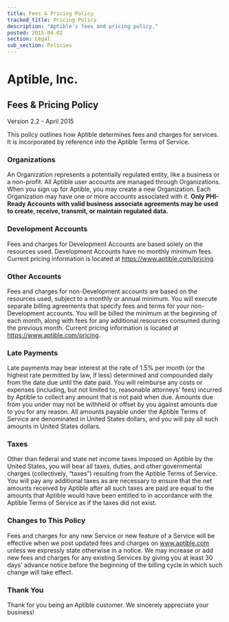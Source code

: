 ```yaml
---
title: Fees & Pricing Policy
tracked_title: Pricing Policy
description: "Aptible's fees and pricing policy."
posted: 2015-04-02
section: Legal
sub_section: Policies
---
```


Aptible, Inc.
=============
Fees & Pricing Policy
--------------
Version 2.2 - April 2015

This policy outlines how Aptible determines fees and charges for services. It is incorporated by reference into the Aptible Terms of Service.

### Organizations
An Organization represents a potentially regulated entity, like a business or a non-profit. All Aptible user accounts are managed through Organizations. When you sign up for Aptible, you may create a new Organization. Each Organization may have one or more accounts associated with it. **Only PHI-Ready Accounts with valid business associate agreements may be used to create, receive, transmit, or maintain regulated data.**

### Development Accounts
Fees and charges for Development Accounts are based solely on the resources used. Development Accounts have no monthly minimum fees. Current pricing information is located at https://www.aptible.com/pricing.

### Other Accounts
Fees and charges for non-Development accounts are based on the resources used, subject to a monthly or annual minimum. You will execute separate billing agreements that specify fees and terms for your non-Development accounts. You will be billed the minimum at the beginning of each month, along with fees for any additional resources consumed during the previous month. Current pricing information is located at https://www.aptible.com/pricing.

### Late Payments
Late payments may bear interest at the rate of 1.5% per month (or the highest rate permitted by law, if less) determined and compounded daily from the date due until the date paid. You will reimburse any costs or expenses (including, but not limited to, reasonable attorneys’ fees) incurred by Aptible to collect any amount that is not paid when due. Amounts due from you under may not be withheld or offset by you against amounts due to you for any reason. All amounts payable under the Aptible Terms of Service are denominated in United States dollars, and you will pay all such amounts in United States dollars.

### Taxes  
Other than federal and state net income taxes imposed on Aptible by the United States, you will bear all taxes, duties, and other governmental charges (collectively, “taxes”) resulting from the Aptible Terms of Service. You will pay any additional taxes as are necessary to ensure that the net amounts received by Aptible after all such taxes are paid are equal to the amounts that Aptible would have been entitled to in accordance with the Aptible Terms of Service as if the taxes did not exist.

### Changes to This Policy
Fees and charges for any new Service or new feature of a Service will be effective when we post updated fees and charges on www.aptible.com unless we expressly state otherwise in a notice. We may increase or add new fees and charges for any existing Services by giving you at least 30 days’ advance notice before the beginning of the billing cycle in which such change will take effect.

### Thank You  
Thank for you being an Aptible customer. We sincerely appreciate your business!
